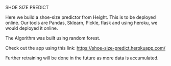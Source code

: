 SHOE SIZE PREDICT

Here we build a shoe-size predictor from Height. This is to be deployed online. Our tools are Pandas, Sklearn, Pickle, flask and using heroku, we would deployed it online.


The Algorithm was built using random forest. 

Check out the app using this link: https://shoe-size-predict.herokuapp.com/

Further retraining will be done in the future as more data is accumulated.
